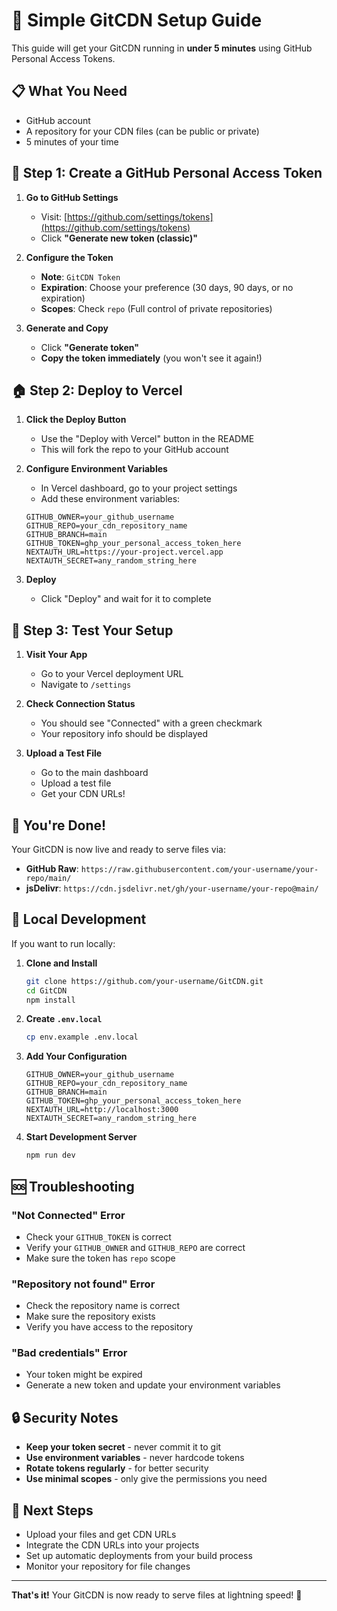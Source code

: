 # 🚀 Simple GitCDN Setup Guide

This guide will get your GitCDN running in **under 5 minutes** using GitHub Personal Access Tokens.

## 📋 **What You Need**

- GitHub account
- A repository for your CDN files (can be public or private)
- 5 minutes of your time

## 🎯 **Step 1: Create a GitHub Personal Access Token**

1. **Go to GitHub Settings**
   - Visit: [https://github.com/settings/tokens](https://github.com/settings/tokens)
   - Click **"Generate new token (classic)"**

2. **Configure the Token**
   - **Note**: `GitCDN Token`
   - **Expiration**: Choose your preference (30 days, 90 days, or no expiration)
   - **Scopes**: Check `repo` (Full control of private repositories)

3. **Generate and Copy**
   - Click **"Generate token"**
   - **Copy the token immediately** (you won't see it again!)

## 🏠 **Step 2: Deploy to Vercel**

1. **Click the Deploy Button**
   - Use the "Deploy with Vercel" button in the README
   - This will fork the repo to your GitHub account

2. **Configure Environment Variables**
   - In Vercel dashboard, go to your project settings
   - Add these environment variables:

   ```env
   GITHUB_OWNER=your_github_username
   GITHUB_REPO=your_cdn_repository_name
   GITHUB_BRANCH=main
   GITHUB_TOKEN=ghp_your_personal_access_token_here
   NEXTAUTH_URL=https://your-project.vercel.app
   NEXTAUTH_SECRET=any_random_string_here
   ```

3. **Deploy**
   - Click "Deploy" and wait for it to complete

## 🧪 **Step 3: Test Your Setup**

1. **Visit Your App**
   - Go to your Vercel deployment URL
   - Navigate to `/settings`

2. **Check Connection Status**
   - You should see "Connected" with a green checkmark
   - Your repository info should be displayed

3. **Upload a Test File**
   - Go to the main dashboard
   - Upload a test file
   - Get your CDN URLs!

## 🎉 **You're Done!**

Your GitCDN is now live and ready to serve files via:
- **GitHub Raw**: `https://raw.githubusercontent.com/your-username/your-repo/main/`
- **jsDelivr**: `https://cdn.jsdelivr.net/gh/your-username/your-repo@main/`

## 🔧 **Local Development**

If you want to run locally:

1. **Clone and Install**
   ```bash
   git clone https://github.com/your-username/GitCDN.git
   cd GitCDN
   npm install
   ```

2. **Create `.env.local`**
   ```bash
   cp env.example .env.local
   ```

3. **Add Your Configuration**
   ```env
   GITHUB_OWNER=your_github_username
   GITHUB_REPO=your_cdn_repository_name
   GITHUB_BRANCH=main
   GITHUB_TOKEN=ghp_your_personal_access_token_here
   NEXTAUTH_URL=http://localhost:3000
   NEXTAUTH_SECRET=any_random_string_here
   ```

4. **Start Development Server**
   ```bash
   npm run dev
   ```

## 🆘 **Troubleshooting**

### "Not Connected" Error
- Check your `GITHUB_TOKEN` is correct
- Verify your `GITHUB_OWNER` and `GITHUB_REPO` are correct
- Make sure the token has `repo` scope

### "Repository not found" Error
- Check the repository name is correct
- Make sure the repository exists
- Verify you have access to the repository

### "Bad credentials" Error
- Your token might be expired
- Generate a new token and update your environment variables

## 🔒 **Security Notes**

- **Keep your token secret** - never commit it to git
- **Use environment variables** - never hardcode tokens
- **Rotate tokens regularly** - for better security
- **Use minimal scopes** - only give the permissions you need

## 🎯 **Next Steps**

- Upload your files and get CDN URLs
- Integrate the CDN URLs into your projects
- Set up automatic deployments from your build process
- Monitor your repository for file changes

---

**That's it!** Your GitCDN is now ready to serve files at lightning speed! 🚀

